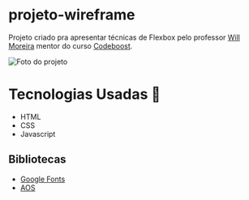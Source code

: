 # projeto-wireframe

Projeto criado pra apresentar técnicas de Flexbox pelo professor <a href="https://willmoreira.com.br/">Will Moreira</a> mentor do curso <a href="https://codeboost.com.br/">Codeboost</a>.

<img src="wireframe" alt="Foto do projeto">

# Tecnologias Usadas 🚀

 <ul>
    <li>HTML</li>
    <li>CSS</li>
    <li>Javascript</li>
 </ul>

## Bibliotecas

<ul>
   <li><a href="https://fonts.google.com/">Google Fonts</a></li>
    <li><a href="https://michalsnik.github.io/aos/">AOS</a></li>
 </ul>
